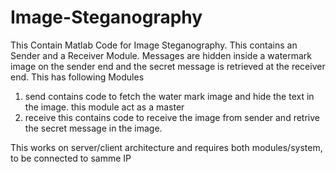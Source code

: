# Image-Steganography
This Contain Matlab Code for Image Steganography. This contains an Sender and a Receiver Module. Messages are hidden inside a watermark image on the sender end and the secret message is retrieved at the receiver end.
This has following Modules
1. send
  contains code to fetch the water mark image and hide the text in the image. this module act as a master
2. receive
  this contains code to receive the image from sender and retrive the secret message in the image.
  
This works on server/client architecture and requires both modules/system, to be connected to samme IP
